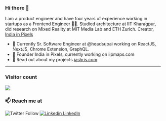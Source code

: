 ### Hi there 👋

I am a product engineer and have four years of experience working in startups as a Frontend Engineer 👨‍💻. Studied architecture at IIT Kharagpur, did research on Mixed Reality at MIT Media Lab and ETH Zurich. Creator, [India in Pixels](https://youtube.com/@iip)

- 🔭 Currently Sr. Software Engineer at @headsupai working on ReactJS, NextJS, Chrome Extension, GraphQL.
- 🍔 Founder India in Pixels, currently working on iipmaps.com
- 💬 Read out about my projects [iashris.com](https://iashris.com)

<hr />

### Visitor count
<img src="https://profile-counter.glitch.me/iashris/count.svg" />

### 📫 Reach me at 
![Twitter Follow](https://img.shields.io/twitter/follow/iashris?style=social)
[![Linkedin](https://i.stack.imgur.com/gVE0j.png) LinkedIn](https://www.linkedin.com/in/ashris)
